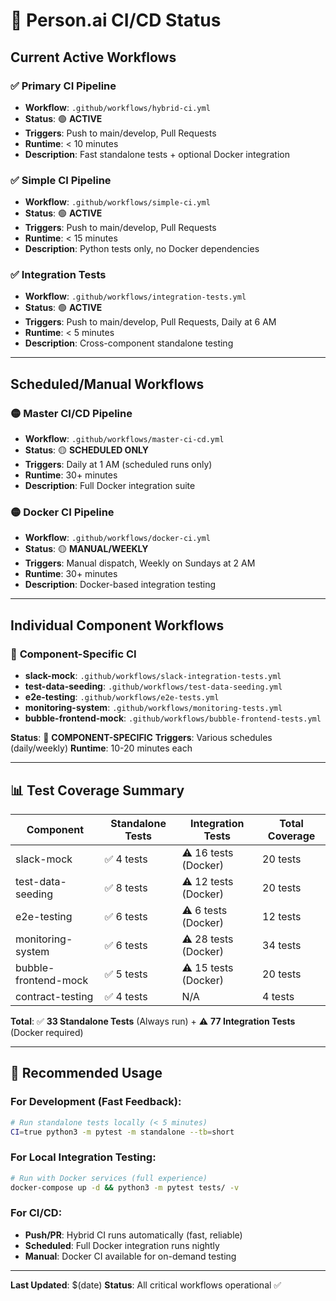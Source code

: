 # 🚀 Person.ai CI/CD Status

## Current Active Workflows

### ✅ **Primary CI Pipeline**
- **Workflow**: `.github/workflows/hybrid-ci.yml`
- **Status**: 🟢 **ACTIVE**
- **Triggers**: Push to main/develop, Pull Requests
- **Runtime**: < 10 minutes
- **Description**: Fast standalone tests + optional Docker integration

### ✅ **Simple CI Pipeline**  
- **Workflow**: `.github/workflows/simple-ci.yml`
- **Status**: 🟢 **ACTIVE**
- **Triggers**: Push to main/develop, Pull Requests  
- **Runtime**: < 15 minutes
- **Description**: Python tests only, no Docker dependencies

### ✅ **Integration Tests**
- **Workflow**: `.github/workflows/integration-tests.yml`
- **Status**: 🟢 **ACTIVE**
- **Triggers**: Push to main/develop, Pull Requests, Daily at 6 AM
- **Runtime**: < 5 minutes
- **Description**: Cross-component standalone testing

---

## Scheduled/Manual Workflows

### 🟡 **Master CI/CD Pipeline**
- **Workflow**: `.github/workflows/master-ci-cd.yml`
- **Status**: 🟡 **SCHEDULED ONLY**
- **Triggers**: Daily at 1 AM (scheduled runs only)
- **Runtime**: 30+ minutes
- **Description**: Full Docker integration suite

### 🟡 **Docker CI Pipeline**
- **Workflow**: `.github/workflows/docker-ci.yml`
- **Status**: 🟡 **MANUAL/WEEKLY**
- **Triggers**: Manual dispatch, Weekly on Sundays at 2 AM
- **Runtime**: 30+ minutes  
- **Description**: Docker-based integration testing

---

## Individual Component Workflows

### 🔵 **Component-Specific CI**
- **slack-mock**: `.github/workflows/slack-integration-tests.yml`
- **test-data-seeding**: `.github/workflows/test-data-seeding.yml`
- **e2e-testing**: `.github/workflows/e2e-tests.yml`
- **monitoring-system**: `.github/workflows/monitoring-tests.yml`
- **bubble-frontend-mock**: `.github/workflows/bubble-frontend-tests.yml`

**Status**: 🔵 **COMPONENT-SPECIFIC**
**Triggers**: Various schedules (daily/weekly)
**Runtime**: 10-20 minutes each

---

## 📊 Test Coverage Summary

| Component | Standalone Tests | Integration Tests | Total Coverage |
|-----------|------------------|-------------------|----------------|
| slack-mock | ✅ 4 tests | ⚠️ 16 tests (Docker) | 20 tests |
| test-data-seeding | ✅ 8 tests | ⚠️ 12 tests (Docker) | 20 tests |
| e2e-testing | ✅ 6 tests | ⚠️ 6 tests (Docker) | 12 tests |
| monitoring-system | ✅ 6 tests | ⚠️ 28 tests (Docker) | 34 tests |
| bubble-frontend-mock | ✅ 5 tests | ⚠️ 15 tests (Docker) | 20 tests |
| contract-testing | ✅ 4 tests | N/A | 4 tests |

**Total**: ✅ **33 Standalone Tests** (Always run) + ⚠️ **77 Integration Tests** (Docker required)

---

## 🎯 Recommended Usage

### For Development (Fast Feedback):
```bash
# Run standalone tests locally (< 5 minutes)
CI=true python3 -m pytest -m standalone --tb=short
```

### For Local Integration Testing:
```bash
# Run with Docker services (full experience)
docker-compose up -d && python3 -m pytest tests/ -v
```

### For CI/CD:
- **Push/PR**: Hybrid CI runs automatically (fast, reliable)
- **Scheduled**: Full Docker integration runs nightly
- **Manual**: Docker CI available for on-demand testing

---

**Last Updated**: $(date)
**Status**: All critical workflows operational ✅
